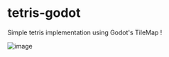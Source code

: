 # tetris-godot
Simple tetris implementation using Godot's TileMap !


![image](https://github.com/user-attachments/assets/1753b10e-1126-4341-95c0-500f12897ab3)
